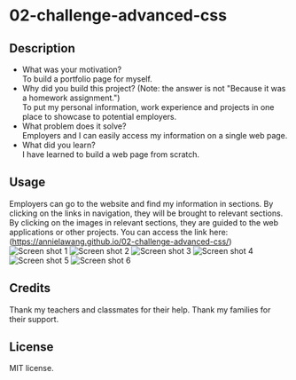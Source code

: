 # 02-challenge-advanced-css
## Description
- What was your motivation?  
  To build a portfolio page for myself.
- Why did you build this project? (Note: the answer is not "Because it was a homework assignment.")  
  To put my personal information, work experience and projects in one place to showcase to potential employers.
- What problem does it solve?  
  Employers and I can easily access my information on a single web page.
- What did you learn?  
  I have learned to build a web page from scratch.
## Usage
Employers can go to the website and find my information in sections. By clicking on the links in navigation, they will be brought to relevant sections. By clicking on the images in relevant sections, they are guided to the web applications or other projects. You can access the link here: (https://annielawang.github.io/02-challenge-advanced-css/)
![Screen shot 1](./assets/images/ScreenShot1.png)
![Screen shot 2](./assets/images/ScreenShot2.png)
![Screen shot 3](./assets/images/ScreenShot3.png)
![Screen shot 4](./assets/images/ScreenShot4.png)
![Screen shot 5](./assets/images/ScreenShot5.png)
![Screen shot 6](./assets/images/ScreenShot6.png)
## Credits
Thank my teachers and classmates for their help. Thank my families for their support.
## License
MIT license.